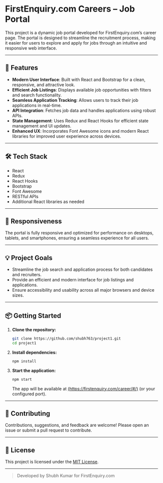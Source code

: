 # FirstEnquiry.com Careers – Job Portal

This project is a dynamic job portal developed for FirstEnquiry.com’s career page. The portal is designed to streamline the recruitment process, making it easier for users to explore and apply for jobs through an intuitive and responsive web interface.

---

## 🚀 Features

- **Modern User Interface**: Built with React and Bootstrap for a clean, responsive, and attractive look.
- **Efficient Job Listings**: Displays available job opportunities with filters and search functionality.
- **Seamless Application Tracking**: Allows users to track their job applications in real-time.
- **API Integration**: Fetches job data and handles applications using robust APIs.
- **State Management**: Uses Redux and React Hooks for efficient state management and UI updates.
- **Enhanced UX**: Incorporates Font Awesome icons and modern React libraries for improved user experience across devices.

---

## 🛠️ Tech Stack

- React
- Redux
- React Hooks
- Bootstrap
- Font Awesome
- RESTful APIs
- Additional React libraries as needed

---

## 📱 Responsiveness

The portal is fully responsive and optimized for performance on desktops, tablets, and smartphones, ensuring a seamless experience for all users.

---

## 💡 Project Goals

- Streamline the job search and application process for both candidates and recruiters.
- Provide an efficient and modern interface for job listings and applications.
- Ensure accessibility and usability across all major browsers and device sizes.

---

## 📦 Getting Started

1. **Clone the repository:**
   ```bash
   git clone https://github.com/shubh763/project1.git
   cd project1
   ```

2. **Install dependencies:**
   ```bash
   npm install
   ```

3. **Start the application:**
   ```bash
   npm start
   ```
   The app will be available at [(https://firstenquiry.com/career/#/)](https://firstenquiry.com/career/#/) (or your configured port).

---

## 🤝 Contributing

Contributions, suggestions, and feedback are welcome! Please open an issue or submit a pull request to contribute.

---

## 📄 License

This project is licensed under the [MIT License](LICENSE).

---

> Developed by Shubh Kumar for FirstEnquiry.com
